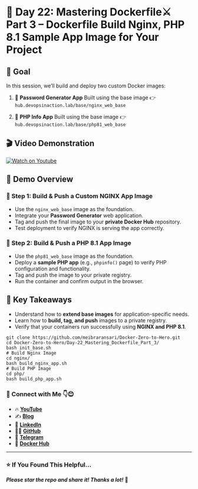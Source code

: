 # 🐳 Day 22:  Mastering Dockerfile⚔ Part 3 – Dockerfile Build Nginx, PHP 8.1 Sample App Image for Your Project

## 🎯 **Goal**

In this session, we’ll build and deploy two custom Docker images:

1. 🧩 **Password Generator App**
   Built using the base image 👉 `hub.devopsinaction.lab/base/nginx_web_base`

2. 🧪 **PHP Info App**
   Built using the base image 👉 `hub.devopsinaction.lab/base/php81_web_base`


## 🎬 Video Demonstration

[![Watch on Youtube](https://i.ytimg.com/vi/c6_qmsH2S4M/maxresdefault.jpg)](https://youtu.be/c6_qmsH2S4M)


## 🚀 **Demo Overview**

### 🔹 Step 1: Build & Push a Custom NGINX App Image

* Use the `nginx_web_base` image as the foundation.
* Integrate your **Password Generator** web application.
* Tag and push the final image to your **private Docker Hub** repository.
* Test deployment to verify NGINX is serving the app correctly.

### 🔹 Step 2: Build & Push a PHP 8.1 App Image

* Use the `php81_web_base` image as the foundation.
* Deploy a **sample PHP app** (e.g., `phpinfo()` page) to verify PHP configuration and functionality.
* Tag and push the image to your private registry.
* Run the container and confirm output in the browser.


## 🧰 **Key Takeaways**

* Understand how to **extend base images** for application-specific needs.
* Learn how to **build, tag, and push** images to a private registry.
* Verify that your containers run successfully using **NGINX and PHP 8.1**.

```
git clone https://github.com/meibraransari/Docker-Zero-to-Hero.git
cd Docker-Zero-to-Hero/Day-22_Mastering_Dockerfile_Part_3/
bash init_base.sh
# Build Nginx Image
cd nginx/
bash build_nginx_app.sh
# Build PHP Image
cd php/
bash build_php_app.sh
```
### 💼 Connect with Me 👇😊

* 🔥 [**YouTube**](https://www.youtube.com/@DevOpsinAction?sub_confirmation=1)
* ✍️ [**Blog**](https://ibraransari.blogspot.com/)
* 💼 [**LinkedIn**](https://www.linkedin.com/in/ansariibrar/)
* 👨‍💻 [**GitHub**](https://github.com/meibraransari?tab=repositories)
* 💬 [**Telegram**](https://t.me/DevOpsinActionTelegram)
* 🐳 [**Docker Hub**](https://hub.docker.com/u/ibraransaridocker)

---

### ⭐ If You Found This Helpful...

***Please star the repo and share it! Thanks a lot!*** 🌟



